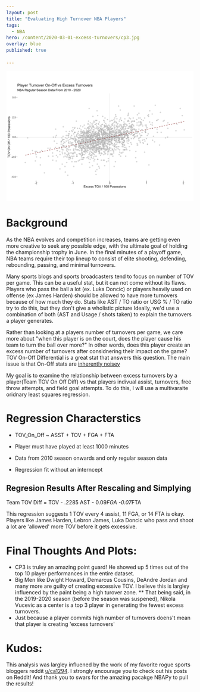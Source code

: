 ```yaml
---
layout: post
title: "Evaluating High Turnover NBA Players"
tags:
  - NBA
hero: /content/2020-03-01-excess-turnovers/cp3.jpg
overlay: blue
published: true

---
```


![regression results](/content/2020-03-01-excess-turnovers/regression_results.png)

# Background
As the NBA evolves and competition increases, teams are getting even more creative to seek any possible edge, with the ultimate goal of holding the championship trophy in June. In the final minutes of a playoff game, NBA teams require their top lineup to consist of elite shooting, defending, rebounding, passing, and minimal turnovers. 

Many sports blogs and sports broadcasters tend to focus on number of TOV per game. This can be a useful stat, but it can not come without its flaws. Players who pass the ball a lot (ex. Luka Doncic) or players heavily used on offense (ex James Harden) should be allowed to have more turnovers because of how much they do. Stats like AST / TO ratio or USG % / TO ratio try to do this, but they don't give a wholistic picture Ideally, we'd use a combination of both (AST and Usage / shots taken) to explain the turnovers a player generates. 

Rather than looking at a players number of turnovers per game, we care more about "when this player is on the court, does the player cause his team to turn the ball over more?" In other words, does this player create an excess number of turnovers after considnering their impact on the game? TOV On-Off Differential is a great stat that answers this question. The main issue is that On-Off stats are [inherently noisey](http://www.basketballinsiders.com/the-virtues-of-plus-minus-statistics/)

My goal is to examine the relationship between excess turnovers by a player(Team TOV On Off Diff) vs that players indivual assist, turnovers, free throw attempts, and field goal attempts. To do this, I will use a multivaraite oridnary least squares regression. 

# Regression Characterstics

* TOV_On_Off ~ ASST + TOV + FGA + FTA

* Player must have played at least 1000 minutes

* Data from 2010 season onwards and only regular season data

* Regression fit without an interncept 


## Regresion Results After Rescaling and Simplying 

Team TOV Diff = TOV - .2285 AST - 0.09*FGA -0.07*FTA

This regression suggests 1 TOV every 4 assist, 11 FGA, or 14 FTA is okay. Players like James Harden, Lebron James, Luka Doncic who pass and shoot a lot are 'allowed' more TOV before it gets excessive. 

# Final Thoughts And Plots:
* CP3 is truley an amazing point guard! He showed up 5 times out of the top 10 player performances in the entire dataset. 
* Big Men like Dwight Howard, Demarcus Cousins, DeAndre Jordan and many more are guilty of creating excessive TOV. I believe this is largley influenced by the paint being a high turover zone.
** That being said, in the 2019-2020 season (before the season was suspened), Nikola Vucevic as a center is a top 3 player in generating the fewest excess turnovers.
* Just because a player commits high number of turnovers doens't mean that player is creating 'excess turnovers'


# Kudos:
This analysis was largley influened by the work of my favorite rogue sports bloggers reddit [u/ca1294](https://www.reddit.com/user/ca1294). I strongly encourage you to check out his posts on Reddit! 
And thank you to swars for the amazing pacakge NBAPy to pull the results!

